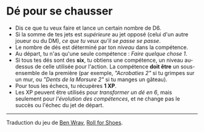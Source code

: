 # Dé pour se chausser

* Dis ce que tu veux faire et lance un certain nombre de D6.
* Si la somme de tes jets est *supérieure* au jet opposé (celui d'un autre joueur ou du DM), *ce que tu veux qu'il se passe se passe*.
* Le nombre de dés est déterminé par ton *niveau* dans la compétence.
* Au départ, tu n'as qu'une seule compétence : *Faire quelque chose 1*.
* Si tous tes dés sont des **six**, tu obtiens une compétence, un niveau au-dessus de celle utilisée pour l'action. La compétence **doit être** un sous-ensemble de la première (par exemple, *"Acrobaties 2"* si tu grimpes sur un mur, ou *"Dents de la Morsure 2"* si tu manges un gâteau).
* Pour tous les échecs, tu récupères **1 XP**.
* Les XP peuvent être utilisés pour *transformer un dé en 6*, mais seulement pour *l'évolution des compétences*, et ne change pas le succès ou l'échec du jet de départ.

----

Traduction du jeu de [Ben Wray](https://twitter.com/Benhimself), [Roll for Shoes](http://story-games.com/forums/discussion/11348/microdungeons-i-roll-to-see-if-i-have-shoes-on/p1).
